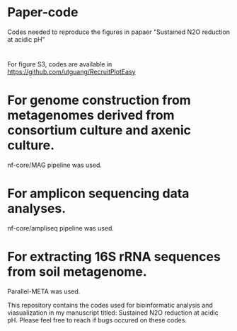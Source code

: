 # Paper-code
Codes needed to reproduce the figures in papaer "Sustained N2O reduction at acidic pH"
#
For figure S3, codes are available in https://github.com/utguang/RecruitPlotEasy
# For genome construction from metagenomes derived from consortium culture and axenic culture.
nf-core/MAG pipeline was used.
# For amplicon sequencing data analyses.
nf-core/ampliseq pipeline was used.
# For extracting 16S rRNA sequences from soil metagenome.
Parallel-META was used.


This repository contains the codes used for bioinformatic analysis and viasualization in my manuscript titled: Sustained N2O reduction at acidic pH. Please feel free to reach if bugs occured on these codes.
